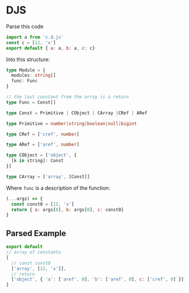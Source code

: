 # DJS

Parse this code

```js
import a from 'c.d.js'
const c = [12, 'x']
export default { a: a, b: a, c: c}
```

Into this structure:

```ts
type Module = {
  modules: string[]
  func: Func
}

// the last constant from the array is a return
type Func = Const[]

type Const = Primitive | CObject | CArray |CRef | ARef

type Primitive = number|string|boolean|null|bigint

type CRef = ['cref', number]

type ARef = ['aref', number]

type CObject = ['object', {
  [k in string]: Const
}]

type CArray = ['array', [Const]]
```

Where `func` is a description of the function:

```js
(...args) => {
  const const0 = [12, 'x']
  return { a: args[0], b: args[0], c: const0}
}
```

## Parsed Example

```js
export default
// array of constants
[
  // const const0
  ['array', [12, 'x']],
  // return
  ['object', { 'a': ['aref', 0], 'b': ['aref', 0], c: ['cref', 0] }]
]
```
